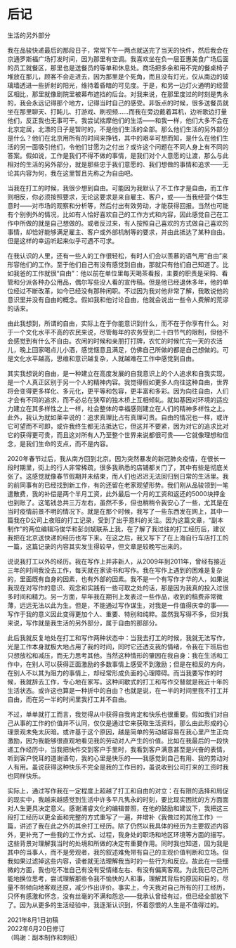    

# 后记  
生活的另外部分

我在品骏快递最后的那段日子，常常下午一两点就送完了当天的快件，然后我会在京通罗斯福广场打发时间，因为那里有空调。我喜欢坐在负一层亚惠美食广场后面的员工就餐区，那里也是送餐员的等单和休息处。商场把多余和用不完的餐桌椅子堆放在那儿，顾客不会走进去，因为那里是个死角，而且没有灯光，仅从南边的玻璃墙透进一些折射的阳光，维持着昏暗的可见度。于是，和另一边灯火通明的经营区相比，那里就像剧院里被幕布遮挡的后台。对我来说，在那里度过的时刻是隽永的，我会永远记得那个地方，记得当时自己的感受。非饭点的时候，很多送餐员就坐在那里聊天、打盹儿、打游戏、刷视频……而我在旁边戴着耳机，边听歌边打量他们，反正我也无事可干。我尝试揣摩他们的生活——和我一样，他们大多不会在北京定居，北漂的日子是暂时的，不是他们生活的全部。那么他们生活的另外部分是什么？他们在北京用所有的时间来挣钱，其中的艰辛可想而知，是什么在他们生活的另一面吸引他们，令他们甘愿为之付出？或许这个问题在不同人身上有不同的答案。假如说，工作是我们不得不做的事情，是我们对个人意愿的让渡，那么与此相对的生活的另外部分，就是那些忠于我们意愿的、我们想做的事情和追求——无论其内容为何，我在这里暂且先称之为自由吧。

当我在打工的时候，我很少想到自由。可能因为我默认了不工作才是自由，而工作则相反，你必须按照要求，无论这要求是来自雇主、客户，或——当我经营个体生意时——对市场的观察和分析等，然后付出有效劳动，才能获得回报。当然也可能有个别例外的情况，比如有人恰好喜欢自己的工作方式和内容，因此感觉自己在工作中所做的就是自己想做的。或者反过来，有人按照自己喜欢的方式做自己喜欢的事情，却恰好能够满足雇主、客户或外部机制等的要求，并由此抵达了某种自由。但是这样的幸运听起来似乎可遇不可求。

在我认识的人里，还有一些人的工作很轻松，有时人们会以羡慕的语气用“自由”来形容他们的工作。至于他们自己有没有感觉到自由，那就只有他们自己知道了。比如我爸的工作就很“自由”：他以前在单位里每天喝茶看报，主要的职责是采购、看管和分派各种办公用品，偶尔写些没人看的宣传稿。但是他已经退休多年，他的单位经过不断改革，如今已经没有那种闲职。不过因为我对他非常了解，我敢说他的意识里并没有自由的概念。假如我和他讨论自由，他就会说出一些令人费解的荒谬的话来。

由此我想到，所谓的自由，实际上在于你能意识到什么，而不在于你享有什么。对于一个文化水平不高的农民来说，尽管每年的农务受到二十四节气的限制，但他不会感觉到有什么不自由。农闲的时候和亲朋打打牌，农忙的时候忙完一天的农活儿，晚上回家喝点儿小酒，感觉惬意且满足，仿佛自己所做的都是自己想做的。可是文化水平越高，思维和意识越复杂，人就越难在工作中感觉到自由。

其实我想说的自由，是一种建立在高度发展的自我意识上的个人追求和自我实现，是一个人真正区别于另一个人的精神内容。我觉得假如更多人向往这种自由，世界将会变得更多样化、多元化，更平等和包容，更丰富和多彩。因为向往自由，人们才会有不同的追求，而不必总在狭窄的独木桥上互相倾轧。就如基因对环境的适应力建立在其多样性之上一样，社会整体的幸福感则建立在人们的精神多样性之上。此外，我认为就如莱辛说的：追求真理比占有真理可贵。自由的情况也一样，或许它可望而不可即，或许我终生都无法抵达它，但这并不要紧，因为对它的追求比对它的获得更可贵，而且这对所有人乃至整个世界来说都很可贵——它就像理想和信念，是我们生命的支点，而不是内容。

2020年春节过后，我从南方回到北京。因为突然暴发的新冠肺炎疫情，在很长一段时期里，街上的行人非常稀疏，很多我熟悉的店铺都关门了，其中有些是彻底关张了。这感觉就像春节假期并未结束，而人们也迟迟无法回归到日常的生活里。我的前同事有的已经找到新工作，有的还留在老家观望形势。我们刚从品骏领到一笔遣散费，我的补偿是两个半月工资，此外最后一个月的工资和返还的5000块押金也到账了。这笔钱总共三万左右，虽然不多，但也稍稍令我安心了一些，尤其是在当时疫情前景不明的情况下。就是在那个时候，我写了一些东西发在网上，其中一篇我在D公司上夜班的打工记录，受到了出乎意料的关注。因为这篇文章，“副本制作”的两位编辑冯俊华和彭剑斌联系上我，在了解了我过往的打工经历后，建议我把在北京送快递的经历也写下来。在这之后，我又写下了在上海自行车店打工的一篇，这篇记录的内容其实发生得较早，但文章是较晚写出来的。

说说我打工以外的经历。我在写作上并非新人，从2009年到2011年，曾经有接近三年的时间我没去工作，每天就在家读书和写作。我在写作上遇到的困难是复杂的，里面既有自身的因素，也有外部的因素。我不是一个有写作才华的人，如果说我现在对写作的意识、观念和实践有一些可取之处的话，那是因为我真的投入过很多时间和精力。另一方面，早年我在期刊上发表过一些作品，收到的稿费非常微薄，远远无法以此为生。但是，不能通过写作谋生，对我是一件值得庆幸的事——写作于我的意义因此变得更加个人、重要、特别和纯粹。虽然我写得不多，但对我来说，写作就是我生活的另外部分，属于自由的那部分。

此后我就反复地处在打工和写作两种状态中：当我去打工的时候，我就无法写作，光是工作本身就极大地占用了我的时间，同时它还透支我的情绪，令我在下班后也只想放松和减压，而无力思考其他。当然这种情形的肇因在我自身：我在生活和工作中，在别人可以获得正面激励的多数事情上感受不到激励；但是在相反的方向，在别人不以其为阻力的事情上，却经常形成负面的心理障碍。而当我要写作的时候，我就辞去工作，专心地在家写。这种间歇式的打工和写作交替就是我近十年的生活状态。或许这也算是一种折中的自由？也就是说，在一半的时间里我不打工并自由，而在另一半的时间里我打工并不自由。

  

不过，单单就打工而言，我觉得从中获得自我肯定和快乐也很重要。假如我们对自己从事的工作的价值并不认同，仅仅是通过它来获取生活资料，那么由此形成的心理景观未免太灰暗。或许基于这个原因，越是简单的劳动越容易在我心里产生正向激励，因为我能够很直观地看见我的劳动对人产生的价值。比如在我最后的一段快递工作经历中，当我把快件交到客户手里时，我看到客户满意甚至是兴奋的表情，听到客户悦耳的道谢语句，我的心里是快乐的——我感觉到自己有用、我的劳动对人有用。虽说获得这种快乐不完全是我的工作目的，虽说收到公司打来的工资时我也同样快乐。

实际上，通过写作我在一定程度上超越了打工和自由的对立：在有限的选择和局促的现实中，我越来越感觉到生活中许多平凡隽永的时刻，要比现实困扰的方方面面对人生更具决定意义。感谢浦睿文化的编辑普照，在他的鼓励和建议下，我把这三段打工经历以更全面和完整的方式重写了一遍，并增补《我做过的其他工作》一篇，讲述了我在此之外的其余打工经历。除了仍然以我具体的经历为主要叙述内容外，更补充了一些我的工作方式、过程，我身处的职场和地区环境等方面的描写。这些背景对理解我当时的处境和所做的决定有重要作用。同时我也知道，因为我是其中的当事人，而不是旁观者，我的叙述难免带有自己的主观价值判断和立场。但我如果过滤掉这些内容，读者就无法理解我当时的一些行为和反应。故此在一些细微的方面，我也吃不准自己有没有受情绪左右、有没有偏离客观。为此我已尽己所能地换位思考，尝试理解那些令我不愉快的人和事，理解其背后的原因和目的，尽量不带倾向地客观还原，减少作出评价。事实上，今天我对自己所有的打工经历，只怀有感激和怀念，没有丝毫的不满和怨忿——我承认曾经有过，但已经全部放下了。因为从更多的生活经验中，我逐渐认识到，怀着怨恨的人生是不值得过的。

2021年8月1日初稿  
2022年6月20日修订  
（鸣谢：副本制作和刺纸）